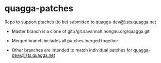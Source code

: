 quagga-patches
==============

Repo to support ptaches (to be) submitted to quagga-dev@lists.quagga.net

- Master branch is a clone of git://git.savannah.nongnu.org/quagga.git

- Merged branch includes all patches merged together

- Other branches are intended to match individual patches for quagga-dev@lists.quagga.net

